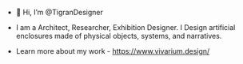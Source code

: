 - 👋 Hi, I’m @TigranDesigner

- I am a Architect, Researcher, Exhibition Designer. I Design artificial enclosures made of physical objects, systems, and narratives.

- Learn more about my work - https://www.vivarium.design/

<!---
TigranDesinger/TigranDesinger is a ✨ special ✨ repository because its `README.md` (this file) appears on your GitHub profile.
You can click the Preview link to take a look at your changes.
--->
